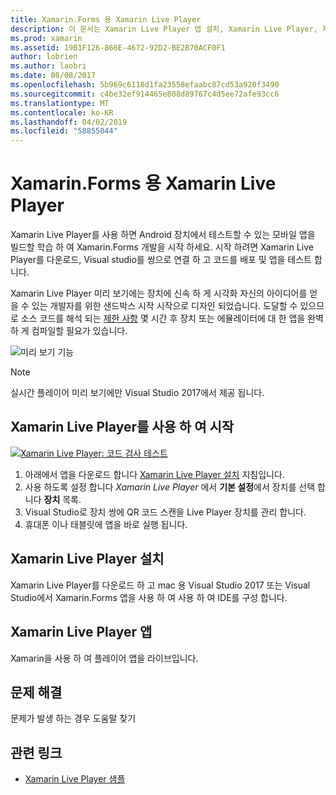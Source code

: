 ```yaml
---
title: Xamarin.Forms 용 Xamarin Live Player
description: 이 문서는 Xamarin Live Player 앱 설치, Xamarin Live Player, 제한 사항, 사용 하는 예제를 설명 하 고 문제를 해결 한 Xamarin.Forms 용 Xamarin Live Player를 설명 합니다.
ms.prod: xamarin
ms.assetid: 19B1F126-866E-4672-92D2-BE2B70ACF0F1
author: lobrien
ms.author: laobri
ms.date: 08/08/2017
ms.openlocfilehash: 5b969c6118d1fa23558efaabc87cd53a920f3490
ms.sourcegitcommit: c4be32ef914465e808d89767c4d5ee72afe93cc6
ms.translationtype: MT
ms.contentlocale: ko-KR
ms.lasthandoff: 04/02/2019
ms.locfileid: "58855044"
---
```

# <a name="xamarin-live-player-for-xamarinforms"></a>Xamarin.Forms 용 Xamarin Live Player

Xamarin Live Player를 사용 하면 Android 장치에서 테스트할 수 있는 모바일 앱을 빌드할 학습 하 여 Xamarin.Forms 개발을 시작 하세요. 시작 하려면 Xamarin Live Player를 다운로드, Visual studio를 쌍으로 연결 하 고 코드를 배포 및 앱을 테스트 합니다.

Xamarin Live Player 미리 보기에는 장치에 신속 하 게 시각화 자신의 아이디어를 얻을 수 있는 개발자를 위한 샌드박스 시작 시작으로 디자인 되었습니다. 도달할 수 있으므로 소스 코드를 해석 되는 [제한 사항](limitations.md) 몇 시간 후 장치 또는 에뮬레이터에 대 한 앱을 완벽 하 게 컴파일할 필요가 있습니다.

![미리 보기 기능](~/media/shared/preview.png)

> [!NOTE]
> 실시간 플레이어 미리 보기에만 Visual Studio 2017에서 제공 됩니다.

## <a name="get-started-with-xamarin-live-player"></a>Xamarin Live Player를 사용 하 여 시작

[![Xamarin Live Player: 코드 검사 테스트](images/xamarin-live.png)](images/xamarin-live-sml.png#lightbox)

1. 아래에서 앱을 다운로드 합니다 [Xamarin Live Player 설치](install.md) 지침입니다.
2. 사용 하도록 설정 합니다 *Xamarin Live Player* 에서 **기본 설정**에서 장치를 선택 합니다 **장치** 목록.
3. Visual Studio로 장치 쌍에 QR 코드 스캔을 Live Player 장치를 관리 합니다.
4. 휴대폰 이나 태블릿에 앱을 바로 실행 됩니다.

## [<a name="xamarin-live-player-setup"></a>Xamarin Live Player 설치](install.md)

Xamarin Live Player를 다운로드 하 고 mac 용 Visual Studio 2017 또는 Visual Studio에서 Xamarin.Forms 앱을 사용 하 여 사용 하 여 IDE를 구성 합니다. 

## [<a name="xamarin-live-player-app"></a>Xamarin Live Player 앱](player.md)

Xamarin을 사용 하 여 플레이어 앱을 라이브입니다.

## [<a name="troubleshooting"></a>문제 해결](troubleshooting.md)

문제가 발생 하는 경우 도움말 찾기

## <a name="related-links"></a>관련 링크

- [Xamarin Live Player 샘플](https://developer.xamarin.com/samples/xamarin-live-player/all/)
